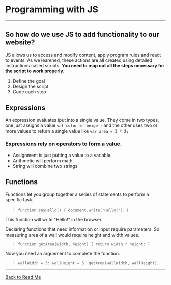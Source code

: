 # Programming with JS

---

## So how do we use JS to add functionality to our website?

JS allows us to access and modify content, apply program rules and react to events. As we learened, these actions are all created using detailed instructions called scripts. **You need to map out all the steps necessary for the script to work properly.**

1. Define the goal
1. Design the script
1. Code each step

## Expressions

An expression evaluates iput into a single value. They come in two types, one just assigns a value `val color = 'beige';` and the other uses two or more values to return a single value like `var area = 3 * 2;`

### Expressions rely on operators to form a value.

* Assignment is just putting a value to a variable.
* Arithmetic will perform math.
* String will combine two strings.

## Functions

Functions let you group together a series of statements to perform a specific task. 

> `function sayHello() {
    document.write('Hello!');`
}

This function will write "Hello!" in the browser.

Declaring functions that need information or input require parameters. So measuring area of a wall would require height and width values. 

>`function getArea(width, height) {
    return width * height:
}`

Now you need an arguement to complete the function.

>`wallWidth = 3:
wallHeight = 5:
getArea(wallWidth, wallHeight);`

---

[Back to Read Me](../README.md)